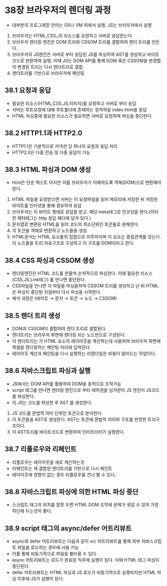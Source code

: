 # 38장 브라우저의 렌더링 과정

- 대부분의 프로그래밍 언어는 OS나 VM 위에서 실행, JS는 브라우저에서 실행
1. 브라우저는 HTML,CSS,JS 리소스를 요청하고 서버로 응답받는다
2. 브라우저 렌더링 엔진은 DOM 트리와 CSSOM 트리를 결합하여 렌더 트리를 만든다.
3. 브라우저의 JS엔진은 서버로 부터 응답된 JS를 파싱하여 AST를 생성하고 바이트 코드로 변환하여 실행, 이때 JS는 DOM API를 통해 DOM 혹은 CSSOM을 변경함. 이 변경된 트리는 다시 렌더트리로 결합.
4. 렌더트리를 기반으로 브라우저에 페인팅

## 38.1 요청과 응답

- 필요한 리소스(HTML,CSS,JS,이미지)를 요청하고 서버로 부터 응답
- 서버는 루트요청에 대해 루트폴더에 존재하는 정적파일 index.html을 응답
- HTML 파싱중에 필요한 리소스가 필요하면 서버로 요청하며 파싱을 중단한다.

## 38.2 HTTP1.1과 HTTP2.0

- HTTP1.1은 기본적으로 커넥션 당 하나의 요청과 응답 처리
- HTTP2.0은 다중 전송 및 다중 응답이 가능

## 38.3 HTML 파싱과 DOM 생성

- html은 단순 텍스트 이지만 이를 브라우저가 이해하도록 객체(DOM)으로 변환해야한다.
1. HTML 파일을 요청받으면 서버는 이 요청파일을 읽어 메모리에 저장한 뒤 저장된 바이트를 인터넷을 통해 경유하여 응답
2. 브라우저는 이 바이트 형태로 응답을 받고. 해당 meta태그로 인코딩을 한다.(이러한 메타태그는 http 응답 헤더에 담겨 있다.)
3. 문자열로 변환된 HTML을 읽어 코드의 최소단위인 토큰들로 분해한다.
4. 각 토큰을 객체로 변환하고 노드들을 생성.
5. HTML문서는 HTML 요소들의 집합으로 이루어지며 이 요소는 중첩관계를 갖는다. 이 노드들을 트리 자료구조로 구성하고 이 구조를 DOM이라고 한다.

## 38.4 CSS 파싱과 CSSOM 생성

- 렌더링엔진은 HTML 코드를 한줄씩 순차적으로 파싱한다. 이떄 필요한 리소스(CSS,JS,Link태그) 를 만나면 중단된다.
- CSS파일을 만나면 이 파일을 파싱을하여 CSSOM 트리를 생성하고 난 뒤 HTML은 파싱이 중단된 지점부터 다시 파싱을 시작한다.
- 해석 과정은 (바이트 → 문자 → 토큰 → 노드 → CSSOM)

## 38.5 렌더 트리 생성

- DOM과 CSSOM이 결합하여 렌더 트리로 결합된다.
- 렌더트리는 브라우저 화면에 렌더링 되는 노드만으로 구성된다.
- 이 렌더트리는 각 HTML 요소의 레이아웃을 계산하는데 사용되며 브라우저 화면에 픽셀을 렌더링하는 페인팅 처리에 입력된다.
- 레이아웃 계산과 페인팅을 다시 실행하는 리렌더링은 비용이 많이드는 작업이다.

## 38.6 자바스크립트 파싱과 실행

- JS에서는 DOM API를 활용하여 DOM을 동적으로 조작가능
- script 태그를 만나면 렌더링 엔진으로 부터 제어권을 넘겨받아 JS 엔진이 JS코드를 파싱한다.
- 이 JS는 코드를 파싱한 후 AST 를 생성한다.
    
1. JS 코드를 문법적 의미 단위인 토큰으로 분리한다.
2. 이 토큰들을 AST로 생성한다. AST는 토큰에 문법적 의미와 구조를 반영한 트리구조이다.
3. 이 AST트리를 바이트코드로 변환하여 인터프리터가 실행한다.

## 38.7 리플로우와 리페인트

- 리플로우는 레이아웃을 새로 계산하는것
- 리페인트는 재 결합된 렌더트리를 기반으로 다시 페인트
- 레이아웃에 영향이 없는 경우 리플로우를 건너 뛸 수 있다.

## 38.8 자바스크립트 파싱에 의한 HTML 파싱 중단

- 스크립트 태그의 위치를 잘못 두면 HTML DOM 조작에 문제가 생길 수 있어 가장 하단에 두는것이 좋다.

## 38.9 script 태그의 async/defer 어트리뷰트

- async와 defer 어트리뷰트는 다음과 같이 src 어트리뷰트를 통해 외부 자바스크립트 파일을 로드하는 경우에 사용 가능
- 이를 통해 비동기적으로 파일을 불러올 수 있다.
- async 어트리뷰트는 로드가 완료된 직후에 실행이 된다. 이때 HTML 태그 파싱이 중단된다.
- defer 어트리뷰트는 HTML 파싱과 JS 로드가 비동기적으로 실행되지만 HTML 파싱 이후에 JS가 실행이 된다.
